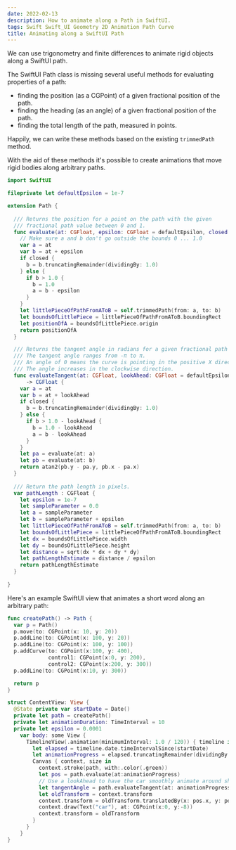 ```yaml
---
date: 2022-02-13
description: How to animate along a Path in SwiftUI.
tags: Swift Swift_UI Geometry 2D Animation Path Curve
title: Animating along a SwiftUI Path
---
```


We can use trigonometry and finite differences to animate rigid objects along a SwiftUI path.

The SwiftUI Path class is missing several useful methods for evaluating properties of a path:

+ finding the position (as a CGPoint) of a given fractional position of the path.
+ finding the heading (as an angle) of a given fractional position of the path.
+ finding the total length of the path, measured in points.

Happily, we can write these methods based on the existing `trimmedPath` method.

With the aid of these methods it's possible to
create animations that move rigid bodies along arbitrary paths.

<!--more-->

``` swift
import SwiftUI

fileprivate let defaultEpsilon = 1e-7

extension Path {
  
  /// Returns the position for a point on the path with the given
  /// fractional path value between 0 and 1.
  func evaluate(at: CGFloat, epsilon: CGFloat = defaultEpsilon, closed: Bool = false) -> CGPoint {
    // Make sure a and b don't go outside the bounds 0 ... 1.0
    var a = at
    var b = at + epsilon
    if closed {
      b = b.truncatingRemainder(dividingBy: 1.0)
    } else {
      if b > 1.0 {
        b = 1.0
        a = b - epsilon
      }
    }
    let littlePieceOfPathFromAToB = self.trimmedPath(from: a, to: b)
    let boundsOfLittlePiece = littlePieceOfPathFromAToB.boundingRect
    let positionOfA = boundsOfLittlePiece.origin
    return positionOfA
  }

  /// Returns the tangent angle in radians for a given fractional path value between 0 and 1.
  /// The tangent angle ranges from -π to π.
  /// An angle of 0 means the curve is pointing in the positive X direction.
  /// The angle increases in the clockwise direction.
  func evaluateTangent(at: CGFloat, lookAhead: CGFloat = defaultEpsilon, closed: Bool = false)
      -> CGFloat {
    var a = at
    var b = at + lookAhead
    if closed {
      b = b.truncatingRemainder(dividingBy: 1.0)
    } else {
      if b > 1.0 - lookAhead {
        b = 1.0 - lookAhead
        a = b - lookAhead
      }
    }
    let pa = evaluate(at: a)
    let pb = evaluate(at: b)
    return atan2(pb.y - pa.y, pb.x - pa.x)
  }
  
  /// Return the path length in pixels.
  var pathLength : CGFloat {
    let epsilon = 1e-7
    let sampleParameter = 0.0
    let a = sampleParameter
    let b = sampleParameter + epsilon
    let littlePieceOfPathFromAToB = self.trimmedPath(from: a, to: b)
    let boundsOfLittlePiece = littlePieceOfPathFromAToB.boundingRect
    let dx = boundsOfLittlePiece.width
    let dy = boundsOfLittlePiece.height
    let distance = sqrt(dx * dx + dy * dy)
    let pathLengthEstimate = distance / epsilon
    return pathLengthEstimate
  }
  
}
```

Here's an example SwiftUI view that animates a short word along an arbitrary path:

```swift
func createPath() -> Path {
  var p = Path()
  p.move(to: CGPoint(x: 10, y: 20))
  p.addLine(to: CGPoint(x: 100, y: 20))
  p.addLine(to: CGPoint(x: 100, y: 100))
  p.addCurve(to: CGPoint(x:100, y: 400),
             control1: CGPoint(x:0, y: 200),
             control2: CGPoint(x:200, y: 300))
  p.addLine(to: CGPoint(x:10, y: 300))

  return p
}

struct ContentView: View {
  @State private var startDate = Date()
  private let path = createPath()
  private let animationDuration: TimeInterval = 10
  private let epsilon = 0.0001
    var body: some View {
      TimelineView(.animation(minimumInterval: 1.0 / 120)) { timeline in
        let elapsed = timeline.date.timeIntervalSince(startDate)
        let animationProgress = elapsed.truncatingRemainder(dividingBy: animationDuration) / animationDuration
        Canvas { context, size in
          context.stroke(path, with:.color(.green))
          let pos = path.evaluate(at:animationProgress)
          // Use a lookAhead to have the car smoothly animate around sharp corners
          let tangentAngle = path.evaluateTangent(at: animationProgress, lookAhead:0.01)
          let oldTransform = context.transform
          context.transform = oldTransform.translatedBy(x: pos.x, y: pos.y).rotated(by:tangentAngle)
          context.draw(Text("car"), at: CGPoint(x:0, y:-8))
          context.transform = oldTransform
        }
      }
    }
}
```

